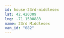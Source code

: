 ```yaml
---
id: house-23rd-middlesex
lat: 42.420309
lng: -71.1500883
name: 23rd Middlesex
van_id: "082"
---
```

